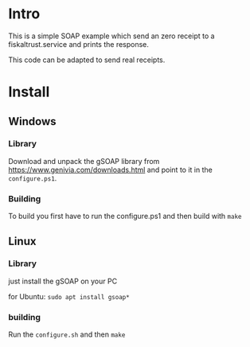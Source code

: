# Intro

This is a simple SOAP example which send an zero receipt to a fiskaltrust.service and prints the response.

This code can be adapted to send real receipts.

# Install
## Windows

### Library

Download and unpack the gSOAP library from https://www.genivia.com/downloads.html and point to it in the `configure.ps1`.

### Building

To build you first have to run the configure.ps1 and then build with `make`

## Linux

### Library

just install the gSOAP on your PC

for Ubuntu: `sudo apt install gsoap*`

### building

Run the `configure.sh` and then `make`
